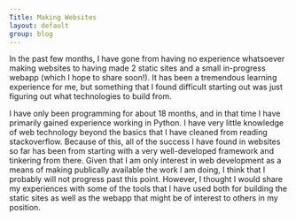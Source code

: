 ```yaml
---
Title: Making Websites
layout: default
group: blog
---
```


<p lead>In the past few months, I have gone from having no experience whatsoever making websites to having made 2 static sites and a small in-progress webapp (which I hope to share soon!). It has been a tremendous learning experience for me, but something that I found difficult starting out was just figuring out what technologies to build from.</p>

I have only been programming for about 18 months, and in that time I have primarily gained experience working in Python. I have very little knowledge of web technology beyond the basics that I have cleaned from reading stackoverflow. Because of this, all of the success I have found in websites so far has been from starting with a very well-developed framework and tinkering from there. Given that I am only interest in web development as a means of making publically available the work I am doing, I think that I probably will not progress past this point. However, I thought I would share my experiences with some of the tools that I have used both for building the static sites as well as the webapp that might be of interest to others in my position.